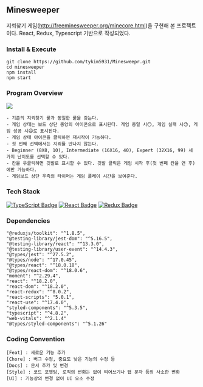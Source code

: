 ## Minesweeper
지뢰찾기 게임(http://freeminesweeper.org/minecore.html)을 구현해 본 프로젝트이다. React, Redux, Typescript 기반으로 작성되었다.


### Install & Execute
```
git clone https://github.com/tykim5931/Minesweepr.git
cd minesweeper
npm install
npm start
```

### Program Overview

<img src="https://user-images.githubusercontent.com/67325264/188520162-20958289-374b-42cb-a631-fa1691f6e264.png"/>

```
- 기존의 지뢰찾기 룰과 동일한 룰을 갖는다.
- 게임 상태는 보드 상단 중앙의 아이콘으로 표시된다. 게임 중일 시😶, 게임 실패 시😓, 게임 성공 시😄로 표시된다.
- 게임 상태 아이콘을 클릭하면 재시작이 가능하다.
- 첫 번째 선택에서는 지뢰를 만나지 않는다.
- Beginner (8X8, 10), Intermediate (16X16, 40), Expert (32X16, 99) 세 가지 난이도를 선택할 수 있다.
- 칸을 우클릭하면 깃발로 표시할 수 있다. 깃발 클릭은 게임 시작 후(첫 번째 칸을 연 후)에만 가능하다.
- 게임보드 상단 우측의 타이머는 게임 플레이 시간을 보여준다.
```

### Tech Stack

[![TypeScript Badge](https://img.shields.io/badge/Typescript-235A97?style=flat-square&logo=Typescript&logoColor=white)]()
[![React Badge](https://img.shields.io/badge/React-61DAFB?style=flat-square&logo=React&logoColor=white)]()
[![Redux Badge](https://img.shields.io/badge/Redux-764ABC?style=flat-square&logo=redux&logoColor=white)]()

### Dependencies

```
"@reduxjs/toolkit": "^1.8.5",
"@testing-library/jest-dom": "^5.16.5",
"@testing-library/react": "^13.3.0",
"@testing-library/user-event": "^14.4.3",
"@types/jest": "^27.5.2",
"@types/node": "^17.0.45",
"@types/react": "^18.0.18",
"@types/react-dom": "^18.0.6",
"moment": "^2.29.4",
"react": "^18.2.0",
"react-dom": "^18.2.0",
"react-redux": "^8.0.2",
"react-scripts": "5.0.1",
"react-use": "^17.4.0",
"styled-components": "^5.3.5",
"typescript": "^4.8.2",
"web-vitals": "^2.1.4"
"@types/styled-components": "^5.1.26"
```

### Coding Convention

```
[Feat] : 새로운 기능 추가
[Chore] : 버그 수정, 중요도 낮은 기능의 수정 등
[Docs] : 문서 추가 및 변경
[Style] : 코드 포맷팅, 로직의 변화는 없이 띄어쓰기나 탭 문자 등의 사소한 변화
[UI] : 기능상의 변경 없이 UI 요소 수정
```